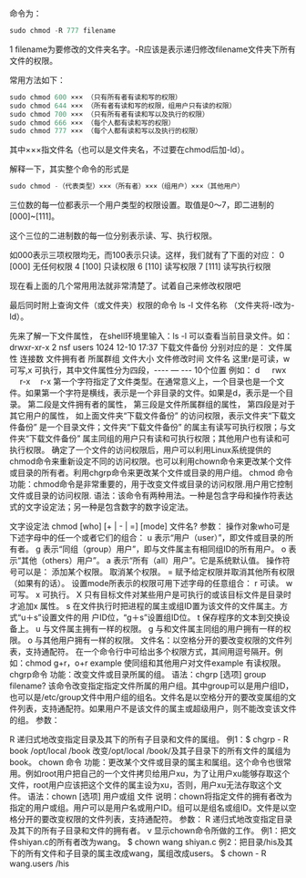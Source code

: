 
命令为：
```javascript
sudo chmod -R 777 filename
```
1
filename为要修改的文件夹名字。-R应该是表示递归修改filename文件夹下所有文件的权限。

常用方法如下：
```javascript
sudo chmod 600 ××× （只有所有者有读和写的权限）
sudo chmod 644 ××× （所有者有读和写的权限，组用户只有读的权限）
sudo chmod 700 ××× （只有所有者有读和写以及执行的权限）
sudo chmod 666 ××× （每个人都有读和写的权限）
sudo chmod 777 ××× （每个人都有读和写以及执行的权限）
```

其中×××指文件名（也可以是文件夹名，不过要在chmod后加-ld）。

解释一下，其实整个命令的形式是

```javascript
sudo chmod -（代表类型）×××（所有者）×××（组用户）×××（其他用户）
```

三位数的每一位都表示一个用户类型的权限设置。取值是0～7，即二进制的[000]~[111]。

这个三位的二进制数的每一位分别表示读、写、执行权限。

如000表示三项权限均无，而100表示只读。这样，我们就有了下面的对应：
0 [000] 无任何权限
4 [100] 只读权限
6 [110] 读写权限
7 [111] 读写执行权限

现在看上面的几个常用用法就非常清楚了。试着自己来修改权限吧

最后同时附上查询文件（或文件夹）权限的命令
ls -l 文件名称 （文件夹将-l改为-ld）。

先来了解一下文件属性，
在shell环境里输入：ls -l 可以查看当前目录文件。如：
drwxr-xr-x 2 nsf users 1024 12-10 17:37 下载文件备份
分别对应的是：
文件属性 连接数 文件拥有者 所属群组 文件大小 文件修改时间 文件名
这里r是可读，w可写,x 可执行，其中文件属性分为四段，---- — --- 10个位置
例如：
d 　 rwx 　 r-x　 r-x
第一个字符指定了文件类型。在通常意义上，一个目录也是一个文件。如果第一个字符是横线，表示是一个非目录的文件。如果是d，表示是一个目录。
第二段是文件拥有者的属性，
第三段是文件所属群组的属性，
第四段是对于其它用户的属性，
如上面文件夹“下载文件备份” 的访问权限，表示文件夹“下载文件备份” 是一个目录文件；文件夹“下载文件备份” 的属主有读写可执行权限；与文件夹“下载文件备份” 属主同组的用户只有读和可执行权限；其他用户也有读和可执行权限。
确定了一个文件的访问权限后，用户可以利用Linux系统提供的chmod命令来重新设定不同的访问权限。也可以利用chown命令来更改某个文件或目录的所有者。利用chgrp命令来更改某个文件或目录的用户组。
chmod 命令
功能：chmod命令是非常重要的，用于改变文件或目录的访问权限.用户用它控制文件或目录的访问权限.
语法：该命令有两种用法。一种是包含字母和操作符表达式的文字设定法；另一种是包含数字的数字设定法。

文字设定法
chmod [who] [+ | - | =] [mode] 文件名?
参数：
操作对象who可是下述字母中的任一个或者它们的组合：
u 表示“用户（user）”，即文件或目录的所有者。
g 表示“同组（group）用户”，即与文件属主有相同组ID的所有用户。
o 表示“其他（others）用户”。
a 表示“所有（all）用户”。它是系统默认值。
操作符号可以是：
添加某个权限。
取消某个权限。
= 赋予给定权限并取消其他所有权限（如果有的话）。
设置mode所表示的权限可用下述字母的任意组合：
r 可读。
w 可写。
x 可执行。
X 只有目标文件对某些用户是可执行的或该目标文件是目录时才追加x 属性。
s 在文件执行时把进程的属主或组ID置为该文件的文件属主。方式“u＋s”设置文件的用 户ID位，“g＋s”设置组ID位。
t 保存程序的文本到交换设备上。
u 与文件属主拥有一样的权限。
g 与和文件属主同组的用户拥有一样的权限。
o 与其他用户拥有一样的权限。
文件名：以空格分开的要改变权限的文件列表，支持通配符。
在一个命令行中可给出多个权限方式，其间用逗号隔开。例如：chmod g+r，o+r example
使同组和其他用户对文件example 有读权限。
chgrp命令
功能：改变文件或目录所属的组。
语法：chgrp [选项] group filename?
该命令改变指定指定文件所属的用户组。其中group可以是用户组ID，也可以是/etc/group文件中用户组的组名。文件名是以空格分开的要改变属组的文件列表，支持通配符。如果用户不是该文件的属主或超级用户，则不能改变该文件的组。
参数：

R 递归式地改变指定目录及其下的所有子目录和文件的属组。
例1：$ chgrp - R book /opt/local /book
改变/opt/local /book/及其子目录下的所有文件的属组为book。
chown 命令
功能：更改某个文件或目录的属主和属组。这个命令也很常用。例如root用户把自己的一个文件拷贝给用户xu，为了让用户xu能够存取这个文件，root用户应该把这个文件的属主设为xu，否则，用户xu无法存取这个文件。
语法：chown [选项] 用户或组 文件
说明：chown将指定文件的拥有者改为指定的用户或组。用户可以是用户名或用户ID。组可以是组名或组ID。文件是以空格分开的要改变权限的文件列表，支持通配符。
参数：
R 递归式地改变指定目录及其下的所有子目录和文件的拥有者。
v 显示chown命令所做的工作。
例1：把文件shiyan.c的所有者改为wang。
$ chown wang shiyan.c
例2：把目录/his及其下的所有文件和子目录的属主改成wang，属组改成users。
$ chown - R wang.users /his